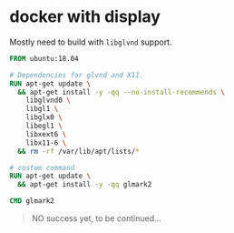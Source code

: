 # docker with display

Mostly need to build with `libglvnd` support.

```Dockerfile
FROM ubuntu:18.04

# Dependencies for glvnd and X11.
RUN apt-get update \
  && apt-get install -y -qq --no-install-recommends \
    libglvnd0 \
    libgl1 \
    libglx0 \
    libegl1 \
    libxext6 \
    libx11-6 \
  && rm -rf /var/lib/apt/lists/*

# custom command
RUN apt-get update \
  && apt-get install -y -qq glmark2

CMD glmark2
```


> NO success yet, to be continued...
